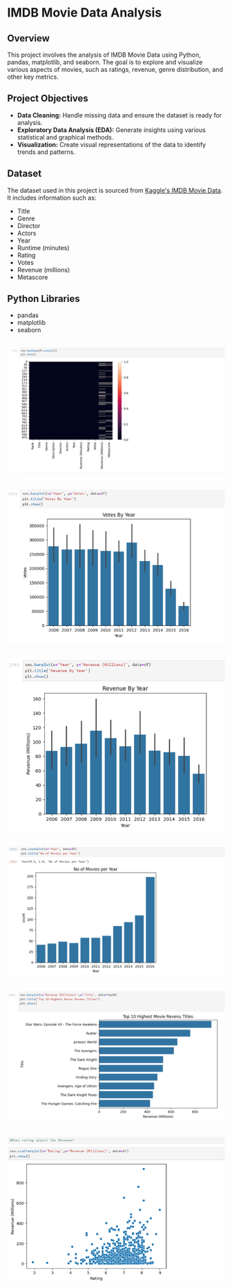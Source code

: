 # IMDB Movie Data Analysis

## Overview
This project involves the analysis of IMDB Movie Data using Python, pandas, matplotlib, and seaborn. The goal is to explore and visualize various aspects of movies, such as ratings, revenue, genre distribution, and other key metrics.

## Project Objectives
- **Data Cleaning:** Handle missing data and ensure the dataset is ready for analysis.
- **Exploratory Data Analysis (EDA):** Generate insights using various statistical and graphical methods.
- **Visualization:** Create visual representations of the data to identify trends and patterns.

## Dataset
The dataset used in this project is sourced from [Kaggle's IMDB Movie Data](https://www.kaggle.com/datasets/PromptCloudHQ/imdb-data). It includes information such as:
- Title
- Genre
- Director
- Actors
- Year
- Runtime (minutes)
- Rating
- Votes
- Revenue (millions)
- Metascore

## Python Libraries
- pandas
- matplotlib
- seaborn
<br><br>
<div style="text-align: center;">
  <img src="https://github.com/Gimhana123/IMDB-Movie-Data-Analysis-Project/blob/main/Screenshot%20(1077).png?raw=true">
</div><br><br>
<div style="text-align: center;">
  <img src="https://github.com/Gimhana123/IMDB-Movie-Data-Analysis-Project/blob/main/Screenshot%20(1080).png?raw=true">
</div><br><br>
<div style="text-align: center;">
  <img src="https://github.com/Gimhana123/IMDB-Movie-Data-Analysis-Project/blob/main/Screenshot%20(1082).png?raw=true">
</div><br><br>
<div style="text-align: center;">
  <img src="https://github.com/Gimhana123/IMDB-Movie-Data-Analysis-Project/blob/main/Screenshot%20(1083).png?raw=true">
</div><br><br>
<div style="text-align: center;">
  <img src="https://github.com/Gimhana123/IMDB-Movie-Data-Analysis-Project/blob/main/Screenshot%20(1085).png?raw=true">
</div><br><br>
<div style="text-align: center;">
  <img src="https://github.com/Gimhana123/IMDB-Movie-Data-Analysis-Project/blob/main/Screenshot%20(1086).png?raw=true">
</div><br><br>

